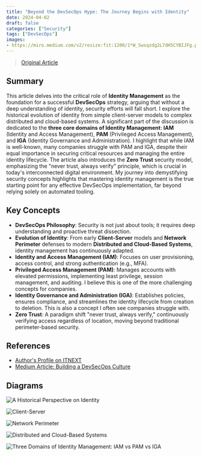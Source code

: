 ```yaml
---
title: "Beyond the DevSecOps Hype: The Journey Begins with Identity"
date: 2024-04-02
draft: false
categories: ["Security"]
tags: ["DevSecOps"]
images:
- https://miro.medium.com/v2/resize:fit:1200/1*W_Swsqzdg2L7dH5CYBIJFg.png
---
```


> [Original Article](https://medium.com/p/f18284e321be)

## Summary

This article delves into the critical role of **Identity Management** as the foundation for a successful **DevSecOps** strategy, arguing that without a deep understanding of identity, security efforts will fall short. I explore the historical evolution of identity from simple client-server models to complex distributed and cloud-based systems. A significant part of the discussion is dedicated to the **three core domains of Identity Management**: **IAM** (Identity and Access Management), **PAM** (Privileged Access Management), and **IGA** (Identity Governance and Administration). I highlight that while IAM is well-known, many companies struggle with PAM and IGA, despite their equal importance in securing critical resources and managing the entire identity lifecycle. The article also introduces the **Zero Trust** security model, emphasizing the "never trust, always verify" principle, which is crucial in today's interconnected digital environment. My journey into demystifying security concepts highlights that mastering identity management is the true starting point for any effective DevSecOps implementation, far beyond relying solely on automated tooling.

## Key Concepts

*   **DevSecOps Philosophy**: Security is not just about tools; it requires deep understanding and proactive threat dissection.
*   **Evolution of Identity**: From early **Client-Server** models and **Network Perimeter** defenses to modern **Distributed and Cloud-Based Systems**, identity management has continuously adapted.
*   **Identity and Access Management (IAM)**: Focuses on user provisioning, access control, and strong authentication (e.g., MFA).
*   **Privileged Access Management (PAM)**: Manages accounts with elevated permissions, implementing least privilege, session management, and auditing. I believe this is one of the more challenging concepts for companies.
*   **Identity Governance and Administration (IGA)**: Establishes policies, ensures compliance, and streamlines the identity lifecycle from creation to deletion. This is also a concept I often see companies struggle with.
*   **Zero Trust**: A paradigm shift "never trust, always verify," continuously verifying access regardless of location, moving beyond traditional perimeter-based security.

## References

*   [Author's Profile on ITNEXT](https://itnext.io/@alexandre-couedelo?source=post_page-----f18284e321be--------------------------------)
*   [Medium Article: Building a DevSecOps Culture](https://medium.com/itnext?source=post_page-----f18284e321be--------------------------------)

## Diagrams

![A Historical Perspective on Identity](https://miro.medium.com/v2/resize:fit:1050/1*W_Swsqzdg2L7dH5CYBIJFg.png)

![Client-Server](https://miro.medium.com/v2/resize:fit:1050/1*FRbv3DS_zgmzS0eZ80BOhQ.png)

![Network Perimeter](https://miro.medium.com/v2/resize:fit:1050/1*T_k4GciugkrL1m9xV_2rkQ.png)

![Distributed and Cloud-Based Systems](https://miro.medium.com/v2/resize:fit:1050/1*8cVwl9fk1Dwnj7MIAFEczg.png)

![Three Domains of Identity Management: IAM vs PAM vs IGA](https://miro.medium.com/v2/resize:fit:1050/1*aKHYip6RYPczD4Ch4za5uQ.png)